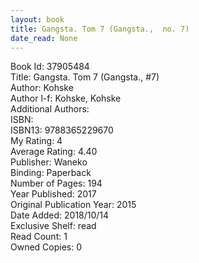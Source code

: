 ```yaml
---
layout: book
title: Gangsta. Tom 7 (Gangsta.,  no. 7)
date_read: None
---
```


Book Id: 37905484<br />
Title: Gangsta. Tom 7 (Gangsta., #7)<br />
Author: Kohske<br />
Author l-f: Kohske, Kohske<br />
Additional Authors: <br />
ISBN: <br />
ISBN13: 9788365229670<br />
My Rating: 4<br />
Average Rating: 4.40<br />
Publisher: Waneko<br />
Binding: Paperback<br />
Number of Pages: 194<br />
Year Published: 2017<br />
Original Publication Year: 2015<br />
Date Added: 2018/10/14<br />
Exclusive Shelf: read<br />
Read Count: 1<br />
Owned Copies: 0<br />


